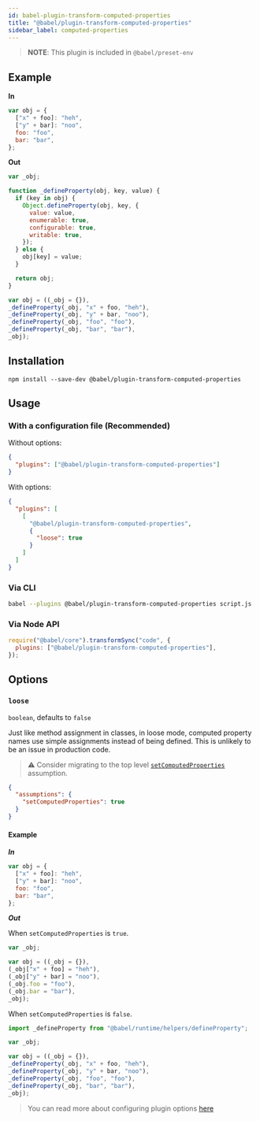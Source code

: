 ```yaml
---
id: babel-plugin-transform-computed-properties
title: "@babel/plugin-transform-computed-properties"
sidebar_label: computed-properties
---
```


> **NOTE**: This plugin is included in `@babel/preset-env`

## Example

**In**

```js title="JavaScript"
var obj = {
  ["x" + foo]: "heh",
  ["y" + bar]: "noo",
  foo: "foo",
  bar: "bar",
};
```

**Out**

```js title="JavaScript"
var _obj;

function _defineProperty(obj, key, value) {
  if (key in obj) {
    Object.defineProperty(obj, key, {
      value: value,
      enumerable: true,
      configurable: true,
      writable: true,
    });
  } else {
    obj[key] = value;
  }

  return obj;
}

var obj = ((_obj = {}),
_defineProperty(_obj, "x" + foo, "heh"),
_defineProperty(_obj, "y" + bar, "noo"),
_defineProperty(_obj, "foo", "foo"),
_defineProperty(_obj, "bar", "bar"),
_obj);
```

## Installation

```shell npm2yarn
npm install --save-dev @babel/plugin-transform-computed-properties
```

## Usage

### With a configuration file (Recommended)

Without options:

```json title="babel.config.json"
{
  "plugins": ["@babel/plugin-transform-computed-properties"]
}
```

With options:

```json title="babel.config.json"
{
  "plugins": [
    [
      "@babel/plugin-transform-computed-properties",
      {
        "loose": true
      }
    ]
  ]
}
```

### Via CLI

```sh title="Shell"
babel --plugins @babel/plugin-transform-computed-properties script.js
```

### Via Node API

```js title="JavaScript"
require("@babel/core").transformSync("code", {
  plugins: ["@babel/plugin-transform-computed-properties"],
});
```

## Options

### `loose`

`boolean`, defaults to `false`

Just like method assignment in classes, in loose mode, computed property names
use simple assignments instead of being defined. This is unlikely to be an issue
in production code.

> ⚠️ Consider migrating to the top level [`setComputedProperties`](assumptions.md#setcomputedproperties) assumption.

```json title="babel.config.json"
{
  "assumptions": {
    "setComputedProperties": true
  }
}
```

#### Example

**_In_**

```js title="JavaScript"
var obj = {
  ["x" + foo]: "heh",
  ["y" + bar]: "noo",
  foo: "foo",
  bar: "bar",
};
```

**_Out_**

When `setComputedProperties` is `true`.

```js title="JavaScript"
var _obj;

var obj = ((_obj = {}),
(_obj["x" + foo] = "heh"),
(_obj["y" + bar] = "noo"),
(_obj.foo = "foo"),
(_obj.bar = "bar"),
_obj);
```

When `setComputedProperties` is `false`.

```js title="JavaScript"
import _defineProperty from "@babel/runtime/helpers/defineProperty";

var _obj;

var obj = ((_obj = {}),
_defineProperty(_obj, "x" + foo, "heh"),
_defineProperty(_obj, "y" + bar, "noo"),
_defineProperty(_obj, "foo", "foo"),
_defineProperty(_obj, "bar", "bar"),
_obj);
```

> You can read more about configuring plugin options [here](https://babeljs.io/docs/en/plugins#plugin-options)
